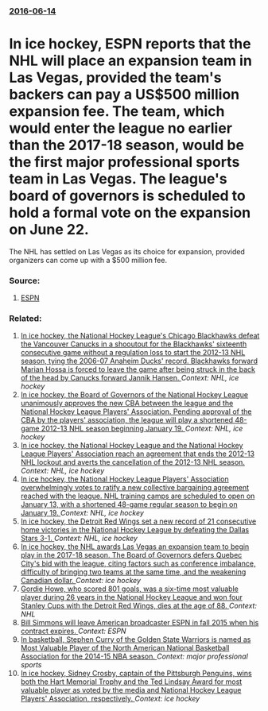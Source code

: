 ### [2016-06-14](/news/2016/06/14/index.md)

#  In ice hockey, ESPN reports that the NHL will place an expansion team in Las Vegas, provided the team's backers can pay a US$500 million expansion fee. The team, which would enter the league no earlier than the 2017-18 season, would be the first major professional sports team in Las Vegas. The league's board of governors is scheduled to hold a formal vote on the expansion on June 22. 

The NHL has settled on Las Vegas as its choice for expansion, provided organizers can come up with a $500 million fee.


### Source:

1. [ESPN](http://espn.go.com/nhl/story/_/id/16203078/nhl-settles-las-vegas-quebec-city-expansion)

### Related:

1. [In ice hockey, the National Hockey League's Chicago Blackhawks defeat the Vancouver Canucks in a shooutout for the Blackhawks' sixteenth consecutive game without a regulation loss to start the 2012-13 NHL season, tying the 2006-07 Anaheim Ducks' record. Blackhawks forward Marian Hossa is forced to leave the game after being struck in the back of the head by Canucks forward Jannik Hansen. ](/news/2013/02/19/in-ice-hockey-the-national-hockey-league-s-chicago-blackhawks-defeat-the-vancouver-canucks-in-a-shooutout-for-the-blackhawks-sixteenth-con.md) _Context: NHL, ice hockey_
2. [In ice hockey, the Board of Governors of the National Hockey League unanimously approves the new CBA between the league and the National Hockey League Players' Association. Pending approval of the CBA by the players' association, the league will play a shortened 48-game 2012-13 NHL season beginning January 19. ](/news/2013/01/9/in-ice-hockey-the-board-of-governors-of-the-national-hockey-league-unanimously-approves-the-new-cba-between-the-league-and-the-national-hoc.md) _Context: NHL, ice hockey_
3. [In ice hockey, the National Hockey League and the National Hockey League Players' Association reach an agreement that ends the 2012-13 NHL lockout and averts the cancellation of the 2012-13 NHL season. ](/news/2013/01/6/in-ice-hockey-the-national-hockey-league-and-the-national-hockey-league-players-association-reach-an-agreement-that-ends-the-2012a13-nhl.md) _Context: NHL, ice hockey_
4. [In ice hockey, the National Hockey League Players' Association overwhelmingly votes to ratify a new collective bargaining agreement reached with the league. NHL training camps are scheduled to open on January 13, with a shortened 48-game regular season to begin on January 19. ](/news/2013/01/12/in-ice-hockey-the-national-hockey-league-players-association-overwhelmingly-votes-to-ratify-a-new-collective-bargaining-agreement-reached.md) _Context: NHL, ice hockey_
5. [In ice hockey, the Detroit Red Wings set a new record of 21 consecutive home victories in the National Hockey League by defeating the Dallas Stars 3-1. ](/news/2012/02/14/in-ice-hockey-the-detroit-red-wings-set-a-new-record-of-21-consecutive-home-victories-in-the-national-hockey-league-by-defeating-the-dallas.md) _Context: NHL, ice hockey_
6. [In ice hockey, the NHL awards Las Vegas an expansion team to begin play in the 2017-18 season. The Board of Governors defers Quebec City's bid with the league, citing factors such as conference imbalance, difficulty of bringing two teams at the same time, and the weakening Canadian dollar. ](/news/2016/06/22/in-ice-hockey-the-nhl-awards-las-vegas-an-expansion-team-to-begin-play-in-the-2017a18-season-the-board-of-governors-defers-quebec-city-s.md) _Context: ice hockey_
7. [Gordie Howe, who scored 801 goals, was a six-time most valuable player during 26 years in the National Hockey League and won four Stanley Cups with the Detroit Red Wings, dies at the age of 88. ](/news/2016/06/10/gordie-howe-who-scored-801-goals-was-a-six-time-most-valuable-player-during-26-years-in-the-national-hockey-league-and-won-four-stanley-cu.md) _Context: NHL_
8. [Bill Simmons will leave American broadcaster ESPN in fall 2015 when his contract expires. ](/news/2015/05/8/bill-simmons-will-leave-american-broadcaster-espn-in-fall-2015-when-his-contract-expires.md) _Context: ESPN_
9. [In basketball, Stephen Curry of the Golden State Warriors is named as Most Valuable Player of the North American National Basketball Association for the 2014-15 NBA season. ](/news/2015/05/4/in-basketball-stephen-curry-of-the-golden-state-warriors-is-named-as-most-valuable-player-of-the-north-american-national-basketball-associa.md) _Context: major professional sports_
10. [In ice hockey, Sidney Crosby, captain of the Pittsburgh Penguins, wins both the Hart Memorial Trophy and the Ted Lindsay Award for most valuable player as voted by the media and National Hockey League Players' Association, respectively. ](/news/2014/06/24/in-ice-hockey-sidney-crosby-captain-of-the-pittsburgh-penguins-wins-both-the-hart-memorial-trophy-and-the-ted-lindsay-award-for-most-valu.md) _Context: ice hockey_
